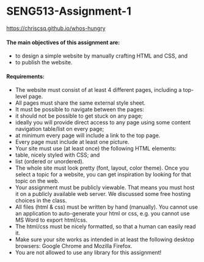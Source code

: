 # SENG513-Assignment-1
https://chriscsq.github.io/whos-hungry

#### The main objectives of this assignment are:
- to design a simple website by manually crafting HTML and CSS, and
- to publish the website.


#### Requirements:

- The website must consist of at least 4 different pages, including a top-level page.
- All pages must share the same external style sheet.
- It must be possible to navigate between the pages:
- it should not be possible to get stuck on any page;
- ideally you will provide direct access to any page using some content navigation table/list on every page;
- at minimum every page will include a link to the top page.
- Every page must include at least one picture.
- Your site must use (at least once) the following HTML elements:
- table, nicely styled with CSS; and
- list (ordered or unordered).
- The whole site must look pretty (font, layout, color theme). Once you select a topic for a website, you can get inspiration by looking for that topic on the web.
- Your assignment must be publicly viewable. That means you must host it on a publicly available web server. We discussed some free hosting choices in the class.
- All files (html & css) must be written by hand (manually). You cannot use an application to auto-generate your html or css, e.g. you cannot use MS Word to export html/css.
- The html/css must be nicely formatted, so that a human can easily read it.
- Make sure your site works as intended in at least the following desktop browsers: Google Chrome and Mozilla Firefox.
- You are not allowed to use any library for this assignment!
